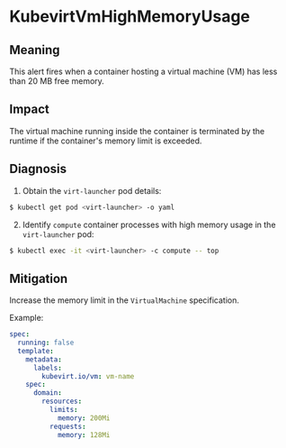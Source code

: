 # KubevirtVmHighMemoryUsage
<!-- edited by apinnick, Nov 2022 -->

## Meaning

This alert fires when a container hosting a virtual machine (VM) has less than 20 MB free memory.

## Impact

The virtual machine running inside the container is terminated by the runtime if the container's memory limit is exceeded.

## Diagnosis

1. Obtain the `virt-launcher` pod details:
  ```bash
  $ kubectl get pod <virt-launcher> -o yaml
  ```

2. Identify `compute` container processes with high memory usage in the `virt-launcher` pod:
  ```bash
  $ kubectl exec -it <virt-launcher> -c compute -- top
  ```

## Mitigation

Increase the memory limit in the `VirtualMachine` specification.

Example:
```yaml
spec:
  running: false
  template:
    metadata:
      labels:
        kubevirt.io/vm: vm-name
    spec:
      domain:
        resources:
          limits:
            memory: 200Mi
          requests:
            memory: 128Mi
```
